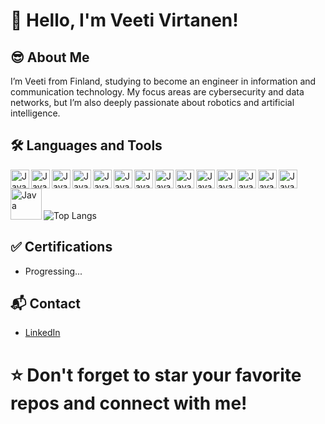 # 👋 Hello, I'm Veeti Virtanen!

## 😎 About Me
I’m Veeti from Finland, studying to become an engineer in information and communication technology. My focus areas are cybersecurity and data networks, but I’m also deeply passionate about robotics and artificial intelligence.

## 🛠️ Languages and Tools

<img align="left" alt="Java" width="30px" style="padding-righgt:10px;" src="https://cdn.jsdelivr.net/gh/devicons/devicon@latest/icons/python/python-original.svg" />          
<img align="left" alt="Java" width="30px" style="padding-righgt:10px;" src="https://cdn.jsdelivr.net/gh/devicons/devicon@latest/icons/cplusplus/cplusplus-original.svg" />
<img align="left" alt="Java" width="30px" style="padding-righgt:10px;" src="https://cdn.jsdelivr.net/gh/devicons/devicon@latest/icons/javascript/javascript-original.svg" />         
<img align="left" alt="Java" width="30px" style="padding-righgt:10px;" src="https://cdn.jsdelivr.net/gh/devicons/devicon@latest/icons/css3/css3-plain-wordmark.svg" />
<img align="left" alt="Java" width="30px" style="padding-righgt:10px;" src="https://cdn.jsdelivr.net/gh/devicons/devicon@latest/icons/html5/html5-plain-wordmark.svg" />
<img align="left" alt="Java" width="30px" style="padding-righgt:10px;" src="https://cdn.jsdelivr.net/gh/devicons/devicon@latest/icons/json/json-original.svg" />
<img align="left" alt="Java" width="30px" style="padding-righgt:10px;" src="https://cdn.jsdelivr.net/gh/devicons/devicon@latest/icons/sqlite/sqlite-original.svg" />
<img align="left" alt="Java" width="30px" style="padding-righgt:10px;" src="https://cdn.jsdelivr.net/gh/devicons/devicon@latest/icons/django/django-plain.svg" />
<img align="left" alt="Java" width="30px" style="padding-righgt:10px;" src="https://cdn.jsdelivr.net/gh/devicons/devicon@latest/icons/postgresql/postgresql-original.svg" />
<img align="left" alt="Java" width="30px" style="padding-righgt:10px;" src="https://cdn.jsdelivr.net/gh/devicons/devicon@latest/icons/vscode/vscode-original.svg" />
<img align="left" alt="Java" width="30px" style="padding-righgt:10px;" src="https://cdn.jsdelivr.net/gh/devicons/devicon@latest/icons/linux/linux-original.svg" />
<img align="left" alt="Java" width="30px" style="padding-righgt:10px;" src="https://cdn.jsdelivr.net/gh/devicons/devicon@latest/icons/git/git-original.svg" />
<img align="left" alt="Java" width="30px" style="padding-righgt:10px;" src="https://cdn.jsdelivr.net/gh/devicons/devicon@latest/icons/arduino/arduino-original.svg" />
<img align="left" alt="Java" width="30px" style="padding-righgt:10px;" src="https://cdn.jsdelivr.net/gh/devicons/devicon@latest/icons/powershell/powershell-original.svg" />
<img align="left" alt="Java" width="50px" style="padding-righgt:10px;" src="https://upload.wikimedia.org/wikipedia/commons/6/64/Cisco_logo.svg" />
<br> <br>
<br>

![Top Langs](https://github-readme-stats.vercel.app/api/top-langs/?username=VirtanenVeeti&layout=compact&bg_color=00000000)


## ✅ Certifications
- Progressing...


## 📬 Contact
- [LinkedIn](https://www.linkedin.com/in/veeti-virtanen-b43527220)

# ⭐️ Don't forget to star your favorite repos and connect with me!
